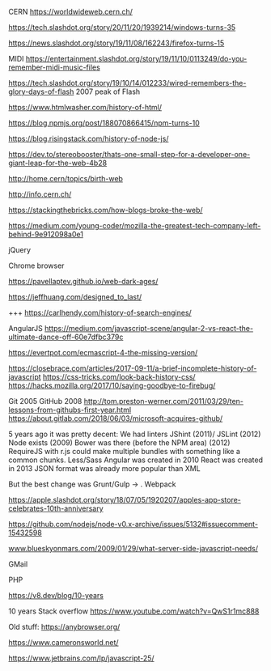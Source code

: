 CERN https://worldwideweb.cern.ch/

https://tech.slashdot.org/story/20/11/20/1939214/windows-turns-35

https://news.slashdot.org/story/19/11/08/162243/firefox-turns-15

MIDI https://entertainment.slashdot.org/story/19/11/10/0113249/do-you-remember-midi-music-files

https://tech.slashdot.org/story/19/10/14/012233/wired-remembers-the-glory-days-of-flash
2007 peak of Flash

https://www.htmlwasher.com/history-of-html/

https://blog.npmjs.org/post/188070866415/npm-turns-10

https://blog.risingstack.com/history-of-node-js/

https://dev.to/stereobooster/thats-one-small-step-for-a-developer-one-giant-leap-for-the-web-4b28

http://home.cern/topics/birth-web

http://info.cern.ch/

https://stackingthebricks.com/how-blogs-broke-the-web/

https://medium.com/young-coder/mozilla-the-greatest-tech-company-left-behind-9e912098a0e1

jQuery

Chrome browser

https://pavellaptev.github.io/web-dark-ages/

https://jeffhuang.com/designed_to_last/

+++ https://carlhendy.com/history-of-search-engines/

AngularJS
https://medium.com/javascript-scene/angular-2-vs-react-the-ultimate-dance-off-60e7dfbc379c

https://evertpot.com/ecmascript-4-the-missing-version/

https://closebrace.com/articles/2017-09-11/a-brief-incomplete-history-of-javascript
https://css-tricks.com/look-back-history-css/
https://hacks.mozilla.org/2017/10/saying-goodbye-to-firebug/


Git 2005
GitHub 2008 http://tom.preston-werner.com/2011/03/29/ten-lessons-from-githubs-first-year.html
https://about.gitlab.com/2018/06/03/microsoft-acquires-github/


5 years ago it was pretty decent:
We had linters JShint (2011)/ JSLint (2012)
Node exists (2009)
Bower was there (before the NPM area) (2012)
RequireJS with r.js could make multiple bundles with something like a common chunks.
Less/Sass
Angular was created in 2010
React was created in 2013
JSON format was already more popular than XML


But the best change was Grunt/Gulp → . Webpack

https://apple.slashdot.org/story/18/07/05/1920207/apples-app-store-celebrates-10th-anniversary

https://github.com/nodejs/node-v0.x-archive/issues/5132#issuecomment-15432598

www.blueskyonmars.com/2009/01/29/what-server-side-javascript-needs/


GMail

PHP

https://v8.dev/blog/10-years

10 years Stack overflow https://www.youtube.com/watch?v=QwS1r1mc888


Old stuff: https://anybrowser.org/

https://www.cameronsworld.net/

https://www.jetbrains.com/lp/javascript-25/

